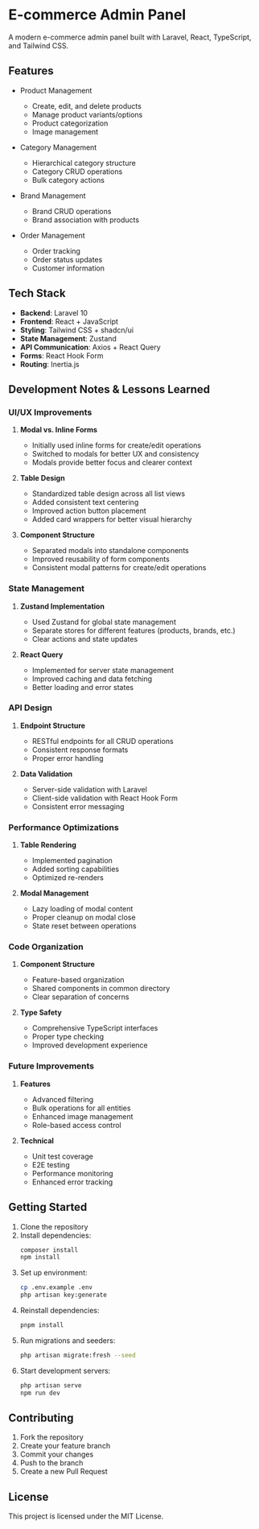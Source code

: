 # E-commerce Admin Panel

A modern e-commerce admin panel built with Laravel, React, TypeScript, and Tailwind CSS.

## Features

- Product Management
  - Create, edit, and delete products
  - Manage product variants/options
  - Product categorization
  - Image management
  
- Category Management
  - Hierarchical category structure
  - Category CRUD operations
  - Bulk category actions
  
- Brand Management
  - Brand CRUD operations
  - Brand association with products
  
- Order Management
  - Order tracking
  - Order status updates
  - Customer information

## Tech Stack

- **Backend**: Laravel 10
- **Frontend**: React + JavaScript
- **Styling**: Tailwind CSS + shadcn/ui
- **State Management**: Zustand
- **API Communication**: Axios + React Query
- **Forms**: React Hook Form
- **Routing**: Inertia.js

## Development Notes & Lessons Learned

### UI/UX Improvements
1. **Modal vs. Inline Forms**
   - Initially used inline forms for create/edit operations
   - Switched to modals for better UX and consistency
   - Modals provide better focus and clearer context

2. **Table Design**
   - Standardized table design across all list views
   - Added consistent text centering
   - Improved action button placement
   - Added card wrappers for better visual hierarchy

3. **Component Structure**
   - Separated modals into standalone components
   - Improved reusability of form components
   - Consistent modal patterns for create/edit operations

### State Management
1. **Zustand Implementation**
   - Used Zustand for global state management
   - Separate stores for different features (products, brands, etc.)
   - Clear actions and state updates

2. **React Query**
   - Implemented for server state management
   - Improved caching and data fetching
   - Better loading and error states

### API Design
1. **Endpoint Structure**
   - RESTful endpoints for all CRUD operations
   - Consistent response formats
   - Proper error handling

2. **Data Validation**
   - Server-side validation with Laravel
   - Client-side validation with React Hook Form
   - Consistent error messaging

### Performance Optimizations
1. **Table Rendering**
   - Implemented pagination
   - Added sorting capabilities
   - Optimized re-renders

2. **Modal Management**
   - Lazy loading of modal content
   - Proper cleanup on modal close
   - State reset between operations

### Code Organization
1. **Component Structure**
   - Feature-based organization
   - Shared components in common directory
   - Clear separation of concerns

2. **Type Safety**
   - Comprehensive TypeScript interfaces
   - Proper type checking
   - Improved development experience

### Future Improvements
1. **Features**
   - Advanced filtering
   - Bulk operations for all entities
   - Enhanced image management
   - Role-based access control

2. **Technical**
   - Unit test coverage
   - E2E testing
   - Performance monitoring
   - Enhanced error tracking

## Getting Started

1. Clone the repository
2. Install dependencies:
   ```bash
   composer install
   npm install
   ```
3. Set up environment:
   ```bash
   cp .env.example .env
   php artisan key:generate
   ```
4. Reinstall dependencies:
   ```bash
   pnpm install
   ```
5. Run migrations and seeders:
   ```bash
   php artisan migrate:fresh --seed
   ```
6. Start development servers:
   ```bash
   php artisan serve
   npm run dev
   ```

## Contributing

1. Fork the repository
2. Create your feature branch
3. Commit your changes
4. Push to the branch
5. Create a new Pull Request

## License

This project is licensed under the MIT License.
